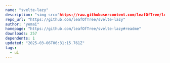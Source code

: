 ```yaml
---
name: "svelte-lazy"
description: "<img src="https://raw.githubusercontent.com/leafOfTree/leafOfTree.github.io/master/svelte-lazy.svg" width="60" height="60" alt="icon" align="left"/>"
repo_url: "https://github.com/leafOfTree/svelte-lazy"
author: "yemai"
homepage: "https://github.com/leafOfTree/svelte-lazy#readme"
downloads: 257
dependents: 1
updated: "2025-03-06T06:31:15.761Z"
tags: 
  - ui
---
```

